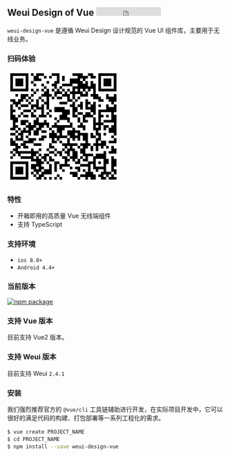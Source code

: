 ## Weui Design of Vue <iframe src="https://ghbtns.com/github-btn.html?user=llkui&repo=weui-design-vue&type=star&count=true" frameborder="0" scrolling="0" width="150" height="20" title="GitHub" allowTransparency="true"></iframe>

`weui-design-vue` 是遵循 Weui Design 设计规范的 Vue UI 组件库，主要用于无线业务。

### 扫码体验

![qrcode](./../assets/qrcode.png)

### 特性

- 开箱即用的高质量 Vue 无线端组件
- 支持 TypeScript

### 支持环境

- `ios 8.0+`
- `Android 4.4+`

### 当前版本

[![npm package](https://img.shields.io/npm/v/weui-design-vue.svg?style=flat-square)](https://www.npmjs.com/package/weui-design-vue)

### 支持 Vue 版本

目前支持 Vue2 版本。

### 支持 Weui 版本

目前支持 Weui `2.4.1`

### 安装

我们强烈推荐官方的 `@vue/cli` 工具链辅助进行开发，在实际项目开发中，它可以很好的满足代码的构建、打包部署等一系列工程化的需求。

```bash
$ vue create PROJECT_NAME
$ cd PROJECT_NAME
$ npm install --save weui-design-vue
```